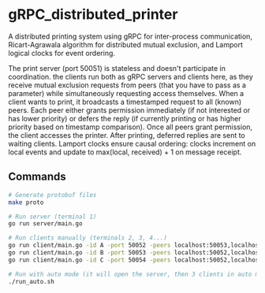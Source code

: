 # gRPC_distributed_printer

A distributed printing system using gRPC for inter-process communication, Ricart-Agrawala algorithm for distributed mutual exclusion, and Lamport logical clocks for event ordering.

The print server (port 50051) is stateless and doesn't participate in coordination. the clients run both as gRPC servers and clients here, as they receive mutual exclusion requests from peers (that you have to pass as a parameter) while simultaneously requesting access themselves.
When a client wants to print, it broadcasts a timestamped request to all (known) peers. Each peer either grants permission immediately (if not interested or has lower priority) or defers the reply (if currently printing or has higher priority based on timestamp comparison). Once all peers grant permission, the client accesses the printer. After printing, deferred replies are sent to waiting clients. Lamport clocks ensure causal ordering: clocks increment on local events and update to max(local, received) + 1 on message receipt.

## Commands

```bash
# Generate protobuf files
make proto

# Run server (terminal 1)
go run server/main.go

# Run clients manually (terminals 2, 3, 4...)
go run client/main.go -id A -port 50052 -peers localhost:50053,localhost:50054
go run client/main.go -id B -port 50053 -peers localhost:50052,localhost:50054
go run client/main.go -id C -port 50054 -peers localhost:50052,localhost:50053

# Run with auto mode (it will open the server, then 3 clients in auto mode)
./run_auto.sh
```
